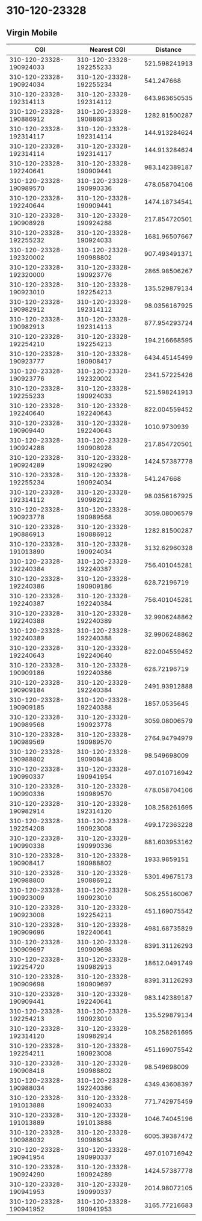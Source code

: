 # 310-120-23328
## Virgin Mobile


| CGI | Nearest CGI | Distance |
|-----|-------------|----------|
| 310-120-23328-190924033 | 310-120-23328-192255233 | 521.598241913 |
| 310-120-23328-190924034 | 310-120-23328-192255234 | 541.247668 |
| 310-120-23328-192314113 | 310-120-23328-192314112 | 643.963650535 |
| 310-120-23328-190886912 | 310-120-23328-190886913 | 1282.81500287 |
| 310-120-23328-192314117 | 310-120-23328-192314114 | 144.913284624 |
| 310-120-23328-192314114 | 310-120-23328-192314117 | 144.913284624 |
| 310-120-23328-192240641 | 310-120-23328-190909441 | 983.142389187 |
| 310-120-23328-190989570 | 310-120-23328-190990336 | 478.058704106 |
| 310-120-23328-192240644 | 310-120-23328-190909441 | 1474.18734541 |
| 310-120-23328-190908928 | 310-120-23328-190924288 | 217.854720501 |
| 310-120-23328-192255232 | 310-120-23328-190924033 | 1681.96507667 |
| 310-120-23328-192320002 | 310-120-23328-190988802 | 907.493491371 |
| 310-120-23328-192320000 | 310-120-23328-190923776 | 2865.98506267 |
| 310-120-23328-190923010 | 310-120-23328-192254213 | 135.529879134 |
| 310-120-23328-190982912 | 310-120-23328-192314112 | 98.0356167925 |
| 310-120-23328-190982913 | 310-120-23328-192314113 | 877.954293724 |
| 310-120-23328-192254210 | 310-120-23328-192254213 | 194.216668595 |
| 310-120-23328-190923777 | 310-120-23328-190908417 | 6434.45145499 |
| 310-120-23328-190923776 | 310-120-23328-192320002 | 2341.57225426 |
| 310-120-23328-192255233 | 310-120-23328-190924033 | 521.598241913 |
| 310-120-23328-192240640 | 310-120-23328-192240643 | 822.004559452 |
| 310-120-23328-190909440 | 310-120-23328-192240643 | 1010.9730939 |
| 310-120-23328-190924288 | 310-120-23328-190908928 | 217.854720501 |
| 310-120-23328-190924289 | 310-120-23328-190924290 | 1424.57387778 |
| 310-120-23328-192255234 | 310-120-23328-190924034 | 541.247668 |
| 310-120-23328-192314112 | 310-120-23328-190982912 | 98.0356167925 |
| 310-120-23328-190923778 | 310-120-23328-190989568 | 3059.08006579 |
| 310-120-23328-190886913 | 310-120-23328-190886912 | 1282.81500287 |
| 310-120-23328-191013890 | 310-120-23328-190924034 | 3132.62960328 |
| 310-120-23328-192240384 | 310-120-23328-192240387 | 756.401045281 |
| 310-120-23328-192240386 | 310-120-23328-190909186 | 628.72196719 |
| 310-120-23328-192240387 | 310-120-23328-192240384 | 756.401045281 |
| 310-120-23328-192240388 | 310-120-23328-192240389 | 32.9906248862 |
| 310-120-23328-192240389 | 310-120-23328-192240388 | 32.9906248862 |
| 310-120-23328-192240643 | 310-120-23328-192240640 | 822.004559452 |
| 310-120-23328-190909186 | 310-120-23328-192240386 | 628.72196719 |
| 310-120-23328-190909184 | 310-120-23328-192240384 | 2491.93912888 |
| 310-120-23328-190909185 | 310-120-23328-192240388 | 1857.0535645 |
| 310-120-23328-190989568 | 310-120-23328-190923778 | 3059.08006579 |
| 310-120-23328-190989569 | 310-120-23328-190989570 | 2764.94794979 |
| 310-120-23328-190988802 | 310-120-23328-190908418 | 98.549698009 |
| 310-120-23328-190990337 | 310-120-23328-190941954 | 497.010716942 |
| 310-120-23328-190990336 | 310-120-23328-190989570 | 478.058704106 |
| 310-120-23328-190982914 | 310-120-23328-192314120 | 108.258261695 |
| 310-120-23328-192254208 | 310-120-23328-190923008 | 499.172363228 |
| 310-120-23328-190990338 | 310-120-23328-190990336 | 881.603953162 |
| 310-120-23328-190908417 | 310-120-23328-190988802 | 1933.9859151 |
| 310-120-23328-190988800 | 310-120-23328-190886912 | 5301.49675173 |
| 310-120-23328-190923009 | 310-120-23328-190923010 | 506.255160067 |
| 310-120-23328-190923008 | 310-120-23328-192254211 | 451.169075542 |
| 310-120-23328-190909696 | 310-120-23328-192240641 | 4981.68735829 |
| 310-120-23328-190909697 | 310-120-23328-190909698 | 8391.31126293 |
| 310-120-23328-192254720 | 310-120-23328-190982913 | 18612.0491749 |
| 310-120-23328-190909698 | 310-120-23328-190909697 | 8391.31126293 |
| 310-120-23328-190909441 | 310-120-23328-192240641 | 983.142389187 |
| 310-120-23328-192254213 | 310-120-23328-190923010 | 135.529879134 |
| 310-120-23328-192314120 | 310-120-23328-190982914 | 108.258261695 |
| 310-120-23328-192254211 | 310-120-23328-190923008 | 451.169075542 |
| 310-120-23328-190908418 | 310-120-23328-190988802 | 98.549698009 |
| 310-120-23328-190988034 | 310-120-23328-192240386 | 4349.43608397 |
| 310-120-23328-191013888 | 310-120-23328-190924033 | 771.742975459 |
| 310-120-23328-191013889 | 310-120-23328-191013888 | 1046.74045196 |
| 310-120-23328-190988032 | 310-120-23328-190988034 | 6005.39387472 |
| 310-120-23328-190941954 | 310-120-23328-190990337 | 497.010716942 |
| 310-120-23328-190924290 | 310-120-23328-190924289 | 1424.57387778 |
| 310-120-23328-190941953 | 310-120-23328-190990337 | 2014.98072105 |
| 310-120-23328-190941952 | 310-120-23328-190941953 | 3165.77216683 |
